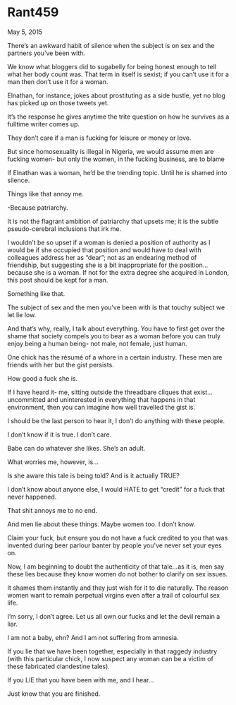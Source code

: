 # Rant459


May 5, 2015

There’s an awkward habit of silence when the subject is on sex and the partners you’ve been with.

We know what bloggers did to sugabelly for being honest enough to tell what her body count was. That term in itself is sexist; if you can’t use it for a man then don’t use it for a woman.

Elnathan, for instance, jokes about prostituting as a side hustle, yet no blog has picked up on those tweets yet.

It’s the response he gives anytime the trite question on how he survives as a fulltime writer comes up.

They don’t care if a man is fucking for leisure or money or love. 

But since homosexuality is illegal in Nigeria, we would assume men are fucking women- but only the women, in the fucking business, are to blame

If Elnathan was a woman, he’d be the trending topic. Until he is shamed into silence.

Things like that annoy me. 

-Because patriarchy.

It is not the flagrant ambition of patriarchy that upsets me; it is the subtle pseudo-cerebral inclusions that irk me.

I wouldn’t be so upset if a woman is denied a position of authority as I would be if she occupied that position and would have to deal with colleagues address her as “dear”; not as an endearing method of friendship, but suggesting she is a bit inappropriate for the position… because she is a woman. If not for the extra degree she acquired in London, this post should be kept for a man.

Something like that.

The subject of sex and the men you’ve been with is that touchy subject we let lie low.

And that’s why, really, I talk about everything. You have to first get over the shame that society compels you to bear as a woman before you can truly enjoy being a human being- not male, not female, just human.

One chick has the résumé of a whore in a certain industry. These men are friends with her but the gist persists.

How good a fuck she is.

If I have heard it- me, sitting outside the threadbare cliques that exist… uncommitted and uninterested in everything that happens in that environment, then you can imagine how well travelled the gist is.

I should be the last person to hear it, I don’t do anything with these people.

I don’t know if it is true. I don’t care.

Babe can do whatever she likes. She’s an adult.

What worries me, however, is…

Is she aware this tale is being told? And is it actually TRUE?

I don’t know about anyone else, I would HATE to get “credit” for a fuck that never happened.

That shit annoys me to no end. 

And men lie about these things. Maybe women too. I don’t know.

Claim your fuck, but ensure you do not have a fuck credited to you that was invented during beer parlour banter by people you've never set your eyes on.

Now, I am beginning to doubt the authenticity of that tale…as it is, men say these lies because they know women do not bother to clarify on sex issues. 

It shames them instantly and they just wish for it to die naturally. The reason women want to remain perpetual virgins even after a trail of colourful sex life.

I’m sorry, I don’t agree. Let us all own our fucks and let the devil remain a liar. 

I am not a baby, ehn? And I am not suffering from amnesia. 

If you lie that we have been together, especially in that raggedy industry (with this particular chick, I now suspect any woman can be a victim of these fabricated clandestine tales).

If you LIE that you have been with me, and I hear…

Just know that you are finished.